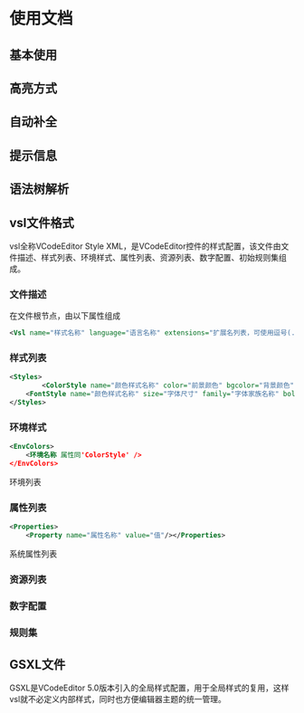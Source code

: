 # 使用文档

## 基本使用



## 高亮方式



## 自动补全



## 提示信息



## 语法树解析



## vsl文件格式

vsl全称VCodeEditor Style XML，是VCodeEditor控件的样式配置，该文件由文件描述、样式列表、环境样式、属性列表、资源列表、数字配置、初始规则集组成。

### 文件描述

在文件根节点，由以下属性组成

```xml
<Vsl name="样式名称" language="语言名称" extensions="扩展名列表，可使用逗号(.)或分号(;)分隔" description="说明信息">
```

### 样式列表

```xml
<Styles>
		<ColorStyle name="颜色样式名称" color="前景颜色" bgcolor="背景颜色" size="字体尺寸"  bold="是否粗体" italic="是否斜体" font="字体引用样式名称" exampleText="示例文本，可选" />
    <FontStyle name="颜色样式名称" size="字体尺寸" family="字体家族名称" bold="是否粗体" italic="是否斜体" />
</Styles>
```



### 环境样式

```xml
<EnvColors>
	<环境名称 属性同'ColorStyle' />
</EnvColors>
```

环境列表



### 属性列表

```xml
<Properties>
	<Property name="属性名称" value="值"/></Properties>
```

系统属性列表



### 资源列表



### 数字配置



### 规则集

## GSXL文件

GSXL是VCodeEditor 5.0版本引入的全局样式配置，用于全局样式的复用，这样vsl就不必定义内部样式，同时也方便编辑器主题的统一管理。